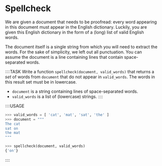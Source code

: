 # Spellcheck

We are given a document that needs to be proofread: every word appearing in this document must appear in the English dictionary.
Luckily, you are given this English dictionary in the form of a (long) list of valid English words.

The document itself is a single string from which you will need to extract the words.
For the sake of simplicity, we left out all punctuation.
You can assume the document is a line containing lines that contain space-separated words.

::::TASK
Write a function `spellcheck(document, valid_words)` that returns a *set* of words from `document` that do not appear in `valid_words`.
The words in this result set must be in lowercase.

* `document` is a string containing lines of space-separated words.
* `valid_words` is a list of (lowercase) strings.
::::

::::USAGE

```python
>>> valid_words = [ 'cat', 'mat', 'sat', 'the' ]
>>> document = """
The cat
sat on
the mat
"""

>>> spellcheck(document, valid_words)
{'on'}
```

::::
